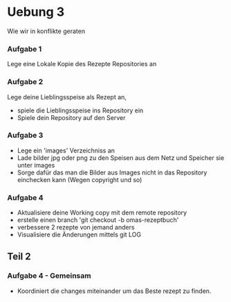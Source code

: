 # Uebung 3

Wie wir in konflikte geraten



### Aufgabe 1
Lege eine Lokale Kopie des Rezepte Repositories an

### Aufgabe 2
Lege deine Lieblingsspeise als Rezept an,
- spiele die Lieblingsspeise ins Repository ein
- Spiele dein Repository auf den Server

### Aufgabe 3
- Lege ein 'images' Verzeichniss an
- Lade bilder jpg oder png zu den Speisen aus dem Netz und Speicher sie unter images
- Sorge dafür das man die Bilder aus Images nicht in das Repository einchecken kann (Wegen copyright und so) 


### Aufgabe 4
- Aktualisiere deine Working copy mit dem remote repository
- erstelle einen branch 'git checkout -b omas-rezeptbuch'
- verbessere 2 rezepte von jemand anders
- Visualisiere die Änderungen mittels git LOG


## Teil 2

### Aufgabe 4 - Gemeinsam
- Koordiniert die changes miteinander um das Beste rezept zu finden.  


